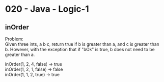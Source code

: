 020 - Java - Logic-1
====================

inOrder
----------

Problem:  
Given three ints, a b c, return true if b is greater than a, and c is greater than b. However, with the exception that if "bOk" is true, b does not need to be greater than a. 
>
inOrder(1, 2, 4, false) → true  
inOrder(1, 2, 1, false) → false  
inOrder(1, 1, 2, true) → true  